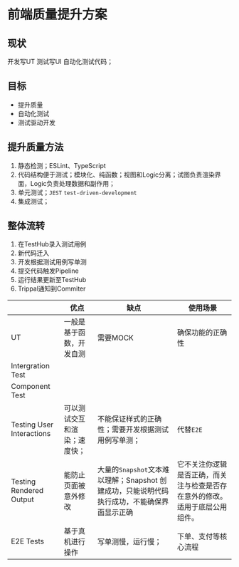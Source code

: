 # 前端质量提升方案

## 现状
开发写UT
测试写UI 自动化测试代码；


## 目标
- 提升质量
- 自动化测试
- 测试驱动开发


## 提升质量方法
1. 静态检测；ESLint、TypeScript
2. 代码结构便于测试；模块化、纯函数；视图和Logic分离；试图负责渲染界面，Logic负责处理数据和副作用；
3. 单元测试；`JEST` `test-driven-development`
4. 集成测试；


## 整体流转
1. 在TestHub录入测试用例
2. 新代码迁入
3. 开发根据测试用例写单测
4. 提交代码触发Pipeline
5. 运行结果更新至TestHub
6. Trippal通知到Commiter


|     | 优点  | 缺点  | 使用场景 |
| --- | --- | --- | --- |
| UT  | 一般是基于函数，开发自测 | 需要MOCK | 确保功能的正确性 |
| Intergration Test |     |     |     |
| Component Test |     |     |     |
| Testing User Interactions | 可以测试交互和渲染；速度快； | 不能保证样式的正确性；需要开发根据测试用例写单测； | 代替`E2E` |
| Testing Rendered Output | 能防止页面被意外修改 | 大量的`Snapshot`文本难以理解；Snapshot 创建成功，只能说明代码执行成功，不能确保界面显示正确 | 它不关注你逻辑是否正确，而关注与检查是否存在意外的修改。适用于底层公用组件。 |
| E2E Tests | 基于真机进行操作 | 写单测慢，运行慢； | 下单、支付等核心流程 |
